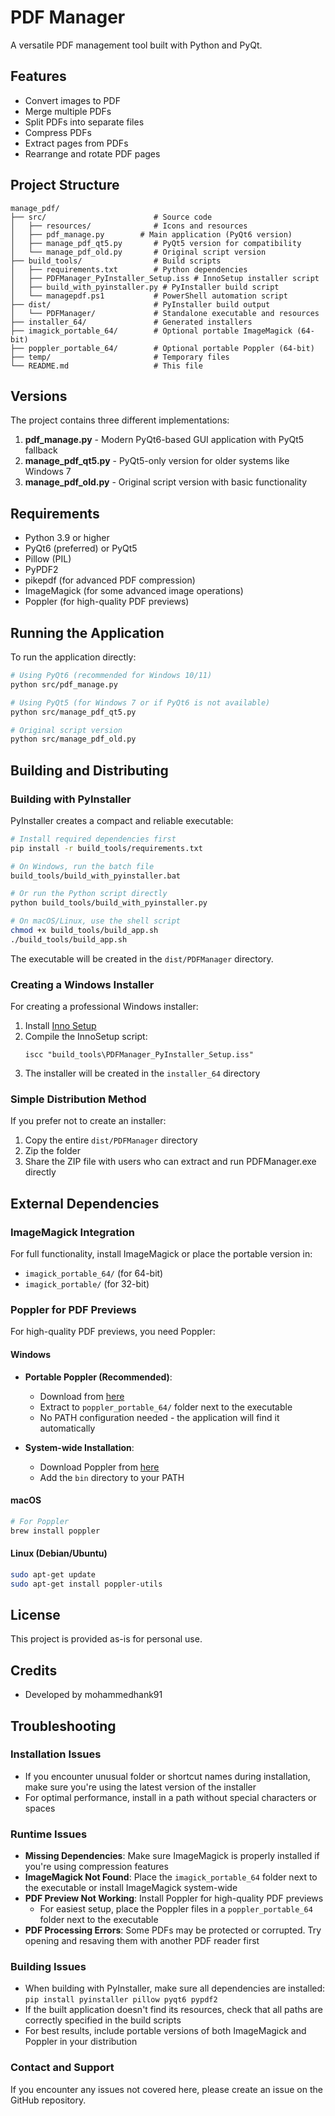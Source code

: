 # PDF Manager

A versatile PDF management tool built with Python and PyQt.

## Features

- Convert images to PDF
- Merge multiple PDFs
- Split PDFs into separate files
- Compress PDFs
- Extract pages from PDFs
- Rearrange and rotate PDF pages

## Project Structure

```
manage_pdf/
├── src/                        # Source code
│   ├── resources/              # Icons and resources
│   ├── pdf_manage.py        # Main application (PyQt6 version)
│   ├── manage_pdf_qt5.py       # PyQt5 version for compatibility
│   └── manage_pdf_old.py       # Original script version
├── build_tools/                # Build scripts
│   ├── requirements.txt        # Python dependencies
│   ├── PDFManager_PyInstaller_Setup.iss # InnoSetup installer script
│   ├── build_with_pyinstaller.py # PyInstaller build script
│   └── managepdf.ps1           # PowerShell automation script
├── dist/                       # PyInstaller build output
│   └── PDFManager/             # Standalone executable and resources
├── installer_64/               # Generated installers
├── imagick_portable_64/        # Optional portable ImageMagick (64-bit)
├── poppler_portable_64/        # Optional portable Poppler (64-bit)
├── temp/                       # Temporary files
└── README.md                   # This file
```

## Versions

The project contains three different implementations:

1. **pdf_manage.py** - Modern PyQt6-based GUI application with PyQt5 fallback
2. **manage_pdf_qt5.py** - PyQt5-only version for older systems like Windows 7
3. **manage_pdf_old.py** - Original script version with basic functionality

## Requirements

- Python 3.9 or higher
- PyQt6 (preferred) or PyQt5
- Pillow (PIL)
- PyPDF2
- pikepdf (for advanced PDF compression)
- ImageMagick (for some advanced image operations)
- Poppler (for high-quality PDF previews)

## Running the Application

To run the application directly:

```bash
# Using PyQt6 (recommended for Windows 10/11)
python src/pdf_manage.py

# Using PyQt5 (for Windows 7 or if PyQt6 is not available)
python src/manage_pdf_qt5.py

# Original script version
python src/manage_pdf_old.py
```

## Building and Distributing

### Building with PyInstaller

PyInstaller creates a compact and reliable executable:

```bash
# Install required dependencies first
pip install -r build_tools/requirements.txt

# On Windows, run the batch file
build_tools/build_with_pyinstaller.bat

# Or run the Python script directly
python build_tools/build_with_pyinstaller.py

# On macOS/Linux, use the shell script
chmod +x build_tools/build_app.sh
./build_tools/build_app.sh
```

The executable will be created in the `dist/PDFManager` directory.

### Creating a Windows Installer

For creating a professional Windows installer:

1. Install [Inno Setup](https://jrsoftware.org/isinfo.php)
2. Compile the InnoSetup script:
   ```
   iscc "build_tools\PDFManager_PyInstaller_Setup.iss"
   ```
3. The installer will be created in the `installer_64` directory

### Simple Distribution Method

If you prefer not to create an installer:

1. Copy the entire `dist/PDFManager` directory
2. Zip the folder
3. Share the ZIP file with users who can extract and run PDFManager.exe directly

## External Dependencies

### ImageMagick Integration

For full functionality, install ImageMagick or place the portable version in:

- `imagick_portable_64/` (for 64-bit)
- `imagick_portable/` (for 32-bit)

### Poppler for PDF Previews

For high-quality PDF previews, you need Poppler:

#### Windows

- **Portable Poppler (Recommended)**:
  - Download from [here](https://github.com/oschwartz10612/poppler-windows/releases/)
  - Extract to `poppler_portable_64/` folder next to the executable
  - No PATH configuration needed - the application will find it automatically

- **System-wide Installation**:
  - Download Poppler from [here](https://github.com/oschwartz10612/poppler-windows/releases/)
  - Add the `bin` directory to your PATH

#### macOS

```bash
# For Poppler
brew install poppler
```

#### Linux (Debian/Ubuntu)

```bash
sudo apt-get update
sudo apt-get install poppler-utils
```

## License

This project is provided as-is for personal use.

## Credits

- Developed by mohammedhank91

## Troubleshooting

### Installation Issues

- If you encounter unusual folder or shortcut names during installation, make sure you're using the latest version of the installer
- For optimal performance, install in a path without special characters or spaces

### Runtime Issues

- **Missing Dependencies**: Make sure ImageMagick is properly installed if you're using compression features
- **ImageMagick Not Found**: Place the `imagick_portable_64` folder next to the executable or install ImageMagick system-wide
- **PDF Preview Not Working**: Install Poppler for high-quality PDF previews
  - For easiest setup, place the Poppler files in a `poppler_portable_64` folder next to the executable
- **PDF Processing Errors**: Some PDFs may be protected or corrupted. Try opening and resaving them with another PDF reader first

### Building Issues

- When building with PyInstaller, make sure all dependencies are installed: `pip install pyinstaller pillow pyqt6 pypdf2`
- If the built application doesn't find its resources, check that all paths are correctly specified in the build scripts
- For best results, include portable versions of both ImageMagick and Poppler in your distribution

### Contact and Support

If you encounter any issues not covered here, please create an issue on the GitHub repository.
